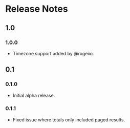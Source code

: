 # Release Notes

## 1.0

### 1.0.0
* Timezone support added by @rogeiio.

## 0.1

### 0.1.0
* Initial alpha release.

### 0.1.1
* Fixed issue where totals only included paged results.